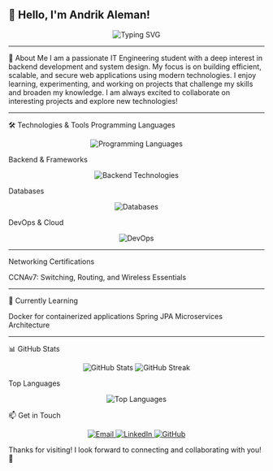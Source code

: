 👋 Hello, I'm Andrik Aleman!
--------------------------------------------------------------

<div align="center">
  <img src="https://readme-typing-svg.demolab.com?font=Fira+Code&pause=1000&color=1E90FF&center=true&vCenter=true&width=600&lines=IT+Engineering+Student;Backend+Developer;System+Design+Enthusiast" alt="Typing SVG" />
</div>

--------------------------------------------------------------

🚀 About Me
I am a passionate IT Engineering student with a deep interest in backend development and system design. My focus is on building efficient, scalable, and secure web applications using modern technologies.
I enjoy learning, experimenting, and working on projects that challenge my skills and broaden my knowledge. I am always excited to collaborate on interesting projects and explore new technologies!

--------------------------------------------------------------

🛠️ Technologies & Tools
Programming Languages
<p align="center">
  <img src="https://skillicons.dev/icons?i=java,python,javascript" alt="Programming Languages" />
</p>
Backend & Frameworks
<p align="center">
  <img src="https://skillicons.dev/icons?i=spring" alt="Backend Technologies" />
</p>
Databases
<p align="center">
  <img src="https://skillicons.dev/icons?i=mysql,oracle" alt="Databases" />
</p>
DevOps & Cloud
<p align="center">
  <img src="https://skillicons.dev/icons?i=docker,git,github,gitlab" alt="DevOps" />
</p>

--------------------------------------------------------------

Networking Certifications

CCNAv7: Switching, Routing, and Wireless Essentials

--------------------------------------------------------------

🌱 Currently Learning

Docker for containerized applications
Spring JPA
Microservices Architecture

--------------------------------------------------------------

📊 GitHub Stats
<p align="center">
  <img src="https://github-readme-stats.vercel.app/api?username=AndrikAleman&show_icons=true&theme=radical" alt="GitHub Stats" />
  <img src="https://github-readme-streak-stats.herokuapp.com/?user=AndrikAleman&theme=radical" alt="GitHub Streak" />
</p>
Top Languages
<p align="center">
  <img src="https://github-readme-stats.vercel.app/api/top-langs/?username=AndrikAleman&layout=compact&theme=radical" alt="Top Languages" />
</p>
📫 Get in Touch
<p align="center">
  <a href="mailto:andrikalema@gmail.com">
    <img src="https://img.shields.io/badge/Email-D14836?style=for-the-badge&logo=gmail&logoColor=white" alt="Email" />
  </a>
  <a href="https://linkedin.com/in/andrik-alemán-santiago-67498720b">
    <img src="https://img.shields.io/badge/LinkedIn-0077B5?style=for-the-badge&logo=linkedin&logoColor=white" alt="LinkedIn" />
  </a>
  <a href="https://github.com/andrik-ops">
    <img src="https://img.shields.io/badge/GitHub-100000?style=for-the-badge&logo=github&logoColor=white" alt="GitHub" />
  </a>
</p>

Thanks for visiting! I look forward to connecting and collaborating with you! 🤝

